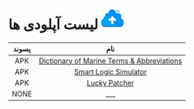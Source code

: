 # لیست آپلودی ها <img style="height:45px;"  src="https://github.com/raminrodbri/PNG-JPG/raw/main/png/Bank%20number%201/aplod.png" />
| پسوند  | نام|
|:--:|:---:|
|APK | [Dictionary of Marine Terms & Abbreviations](https://github.com/raminrodbri/folders/blob/main/apk/d/Dictionary%20of%20Marine%20Terms%20%26%20Abbreviations/%D8%AA%D9%88%D8%B6%DB%8C%D8%AD%D8%A7%D8%AA.md)|
|APK | [Smart Logic Simulator](https://github.com/raminrodbri/folders/blob/main/apk/s/smart%20logic%20simulator/%D9%85%D8%B4%D8%AE%D8%B5%D8%A7%D8%AA%20.md) |
|APK| [Lucky Patcher](https://github.com/raminrodbri/folders/blob/main/apk/l/Lucky-Patcher-9.0.6/%D9%85%D8%B4%D8%AE%D8%B5%D8%A7%D8%AA%20.md) |
|NONE  |___ |
